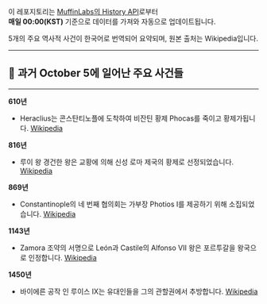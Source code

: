 

이 레포지토리는 [MuffinLabs의 History API](https://history.muffinlabs.com/date)로부터  
**매일 00:00(KST)** 기준으로 데이터를 가져와 자동으로 업데이트됩니다.

5개의 주요 역사적 사건이 한국어로 번역되어 요약되며, 원본 출처는 Wikipedia입니다.

---

## 📅 과거 **October 5**에 일어난 주요 사건들

---
**610년**
- Heraclius는 콘스탄티노플에 도착하여 비잔틴 황제 Phocas를 죽이고 황제가됩니다.  [Wikipedia](https://wikipedia.org/wiki/Heraclius)

**816년**
- 루이 왕 경건한 왕은 교황에 의해 신성 로마 제국의 황제로 선정되었습니다.  [Wikipedia](https://wikipedia.org/wiki/Louis_the_Pious)

**869년**
- Constantinople의 네 번째 협의회는 가부장 Photios I를 제공하기 위해 소집되었습니다.  [Wikipedia](https://wikipedia.org/wiki/Fourth_Council_of_Constantinople_(Roman_Catholic))

**1143년**
- Zamora 조약의 서명으로 León과 Castile의 Alfonso VII 왕은 포르투갈을 왕국으로 인정합니다.  [Wikipedia](https://wikipedia.org/wiki/Treaty_of_Zamora)

**1450년**
- 바이에른 공작 인 루이스 IX는 유대인들을 그의 관할권에서 추방합니다.  [Wikipedia](https://wikipedia.org/wiki/Louis_IX,_Duke_of_Bavaria)

